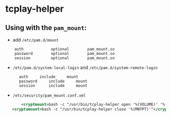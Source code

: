 # tcplay-helper
## Using with the `pam_mount`:
 * add `/etc/pam.d/mount`
 ```
	 auth            optional        pam_mount.so
	 password        optional        pam_mount.so
	 session         optional        pam_mount.so
 ```
 * `/etc/pam.d/system-local-login` and `/etc/pam.d/system-remote-login`
 ```
       auth		include		mount
       password		include		mount
       session		include		mount
 ```
 * `/etc/security/pam_mount.conf.xml`
 ```xml
        <cryptmount>bash -c "/usr/bin/tcplay-helper open '%(VOLUME)' '%(MNTPT)'"</cryptmount>
	<cryptumount>bash -c "/usr/bin/tcplay-helper close '%(MNTPT)'"</cryptumount>
 ```
